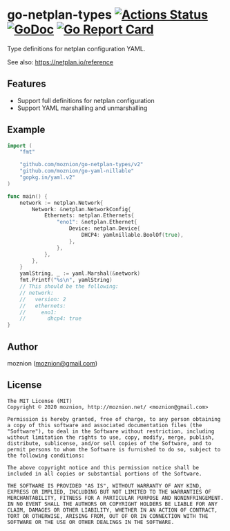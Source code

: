 # go-netplan-types [![Actions Status](https://github.com/moznion/go-netplan-types/workflows/Go/badge.svg)](https://github.com/moznion/go-netplan-types/actions) [![GoDoc](https://godoc.org/github.com/moznion/go-netplan-types/v2?status.svg)](https://godoc.org/github.com/moznion/go-netplan-types/v2) [![Go Report Card](https://goreportcard.com/badge/github.com/moznion/go-netplan-types)](https://goreportcard.com/report/github.com/moznion/go-netplan-types)

Type definitions for netplan configuration YAML.

See also: https://netplan.io/reference

## Features

- Support full definitions for netplan configuration
- Support YAML marshalling and unmarshalling

## Example

```go
import (
	"fmt"

	"github.com/moznion/go-netplan-types/v2"
	"github.com/moznion/go-yaml-nillable"
	"gopkg.in/yaml.v2"
)

func main() {
	network := netplan.Network{
		Network: &netplan.NetworkConfig{
			Ethernets: netplan.Ethernets{
				"eno1": &netplan.Ethernet{
					Device: netplan.Device{
						DHCP4: yamlnillable.BoolOf(true),
					},
				},
			},
		},
	}
	yamlString, _ := yaml.Marshal(&network)
	fmt.Printf("%s\n", yamlString)
	// This should be the following:
	// network:
	//   version: 2
	//   ethernets:
	//     eno1:
	//       dhcp4: true
}
```

## Author

moznion (<moznion@gmail.com>)

## License

```
The MIT License (MIT)
Copyright © 2020 moznion, http://moznion.net/ <moznion@gmail.com>

Permission is hereby granted, free of charge, to any person obtaining a copy of this software and associated documentation files (the "Software"), to deal in the Software without restriction, including without limitation the rights to use, copy, modify, merge, publish, distribute, sublicense, and/or sell copies of the Software, and to permit persons to whom the Software is furnished to do so, subject to the following conditions:

The above copyright notice and this permission notice shall be included in all copies or substantial portions of the Software.

THE SOFTWARE IS PROVIDED "AS IS", WITHOUT WARRANTY OF ANY KIND, EXPRESS OR IMPLIED, INCLUDING BUT NOT LIMITED TO THE WARRANTIES OF MERCHANTABILITY, FITNESS FOR A PARTICULAR PURPOSE AND NONINFRINGEMENT. IN NO EVENT SHALL THE AUTHORS OR COPYRIGHT HOLDERS BE LIABLE FOR ANY CLAIM, DAMAGES OR OTHER LIABILITY, WHETHER IN AN ACTION OF CONTRACT, TORT OR OTHERWISE, ARISING FROM, OUT OF OR IN CONNECTION WITH THE SOFTWARE OR THE USE OR OTHER DEALINGS IN THE SOFTWARE.
```
